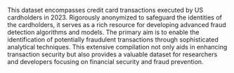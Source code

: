 This dataset encompasses credit card transactions executed by US cardholders in 2023. Rigorously anonymized to safeguard the identities of the cardholders, it serves as a rich resource for developing advanced fraud detection algorithms and models. The primary aim is to enable the identification of potentially fraudulent transactions through sophisticated analytical techniques. This extensive compilation not only aids in enhancing transaction security but also provides a valuable dataset for researchers and developers focusing on financial security and fraud prevention.
